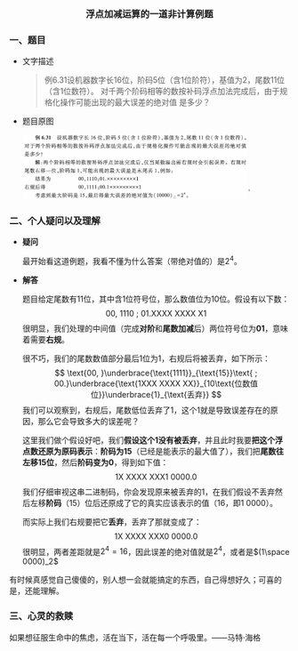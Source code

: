 <center><h3>浮点加减运算的一道非计算例题</h3></center>

### 一、题目

- 文字描述

  > 例6.31设机器数字长16位，阶码5位（含1位阶符），基值为2，尾数11位（含1位数符）。 对千两个阶码相等的数按补码浮点加法完成后，由于规格化操作可能出现的最大误差的绝对值 是多少？

- 题目原图

  <img src="assets/image-20240607234408914.png" alt="image-20240607234408914" style="zoom:40%;" />

  

### 二、个人疑问以及理解

- **疑问**

  最开始看这道例题，我看不懂为什么答案（带绝对值的）是$2^4$。

- **解答**

  题目给定尾数有11位，其中含1位符号位，那么数值位为10位。假设有以下数：
  $$
  \text{00, 1110 ; 01.XXXX XXXX X1 }
  $$
  很明显，我们处理的中间值（完成**对阶**和**尾数加减**后）两位符号位为**01**，意味着需要**右规**。

  很不巧，我们的尾数数值部分最后1位为1，右规后将被丢弃，如下所示：
  $$
  \text{00, }\underbrace{\text{1111}}_{\text{15}}\text{ ; 00.}\underbrace{\text{1XXX XXXX XX}}_{10\text{位数值位}}\underbrace{1}_{\text{丢弃}}
  $$
  我们可以观察到，右规后，尾数低位丢弃了1，这个1就是导致误差存在的原因，那么它会导致多大的误差呢？

  这里我们做个假设好吧，我们**假设这个1没有被丢弃**，并且此时我要**把这个浮点数还原为原码表示**：**阶码为15**（已经是能表示的最大值了），我们把**尾数往左移15位**，然后**阶码变为0**，得到如下值：
  $$
  \text{1X XXXX XXX1 0000.0}
  $$
  我们仔细审视这串二进制码，你会发现原来被丢弃的1，在我们假设不丢弃然后左移**阶码**（15）位后还原成了它的真实应该表示的值（16，即1 0000）。

  而实际上我们右规要把它**丢弃**，丢弃了那就变成了：
  $$
  \text{1X XXXX XXX0 0000.0}
  $$
  很明显，两者差距就是$2^4=16$，因此误差的绝对值就是$2^4$，或者是$(1\space 0000)_2$

有时候真感觉自己傻傻的，别人想一会就能搞定的东西，自己得想好久；可喜的是，还能理解。

### 三、心灵的救赎

如果想征服生命中的焦虑，活在当下，活在每一个呼吸里。——马特·海格

